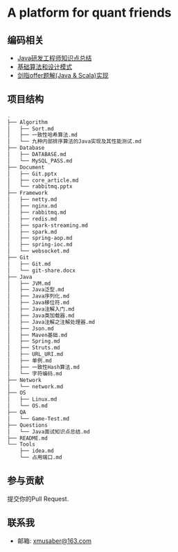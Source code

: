 # A platform for quant friends


## 编码相关

- [Java研发工程师知识点总结](https://github.com/lemonjing/EasyJob/blob/master/Questions/java_summary.md)
- [基础算法和设计模式](https://github.com/lemonjing/algorithm)
- [剑指offer题解(Java & Scala)实现](https://github.com/lemonjing/SwordOffer)

## 项目结构

```sh
.
├── Algorithm
│   ├── Sort.md
│   ├── 一致性哈希算法.md
│   └── 九种内部排序算法的Java实现及其性能测试.md
├── Database
│   ├── DATABASE.md
│   └── MySQL_PASS.md
├── Document
│   ├── Git.pptx
│   ├── core_article.md
│   └── rabbitmq.pptx
├── Framework
│   ├── netty.md
│   ├── nginx.md
│   ├── rabbitmq.md
│   ├── redis.md
│   ├── spark-streaming.md
│   ├── spark.md
│   ├── spring-aop.md
│   ├── spring-ioc.md
│   └── websocket.md
├── Git
│   ├── Git.md
│   └── git-share.docx
├── Java
│   ├── JVM.md
│   ├── Java泛型.md
│   ├── Java序列化.md
│   ├── Java移位符.md
│   ├── Java注解入门.md
│   ├── Java类加载器.md
│   ├── Java注解之注解处理器.md
│   ├── Json.md
│   ├── Maven基础.md
│   ├── Spring.md
│   ├── Struts.md
│   ├── URL_URI.md
│   ├── 单例.md
│   ├── 一致性Hash算法.md
│   └── 字符编码.md
├── Network
│   └── network.md
├── OS
│   ├── Linux.md
│   └── OS.md
├── QA
│   └── Game-Test.md
├── Questions
│   └── Java面试知识点总结.md
├── README.md
└── Tools
    ├── idea.md
    └── 占用端口.md
```

## 参与贡献

提交你的Pull Request.

## 联系我

- 邮箱: xmusaber@163.com
